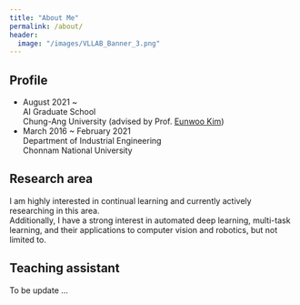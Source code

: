 ```yaml
---
title: "About Me"
permalink: /about/
header:
  image: "/images/VLLAB_Banner_3.png"
---
```



## Profile
- August 2021 ~<br>
  AI Graduate School<br> 
  Chung-Ang University (advised by Prof. [Eunwoo Kim](https://vllab.cau.ac.kr/members/professor/))
- March 2016 ~ February 2021<br>
  Department of Industrial Engineering<br>
  Chonnam National University 

## Research area
I am highly interested in continual learning and currently actively researching in this area.<br>
Additionally, I have a strong interest in automated deep learning, multi-task learning, and their applications to computer vision and robotics, but not limited to.

## Teaching assistant
To be update ...
